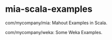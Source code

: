 mia-scala-examples
==================

com/mycompany/mia: Mahout Examples in Scala.

com/mycompany/weka: Some Weka Examples.
